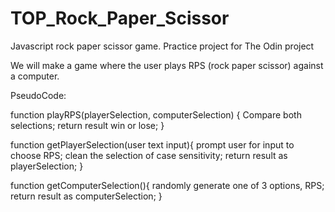 # TOP_Rock_Paper_Scissor
Javascript rock paper scissor game.  Practice project for The Odin project


We will make a game where the user plays RPS (rock paper scissor) against a computer.

PseudoCode:

function playRPS(playerSelection, computerSelection) {
    Compare both selections;
    return result win or lose;
}

function getPlayerSelection(user text input){
    prompt user for input to choose RPS;
    clean the selection of case sensitivity;
    return result as playerSelection; 
}

function getComputerSelection(){
    randomly generate one of 3 options, RPS;
    return result as computerSelection;
}